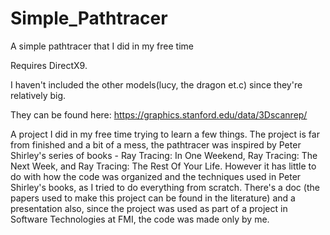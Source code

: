# Simple_Pathtracer
A simple pathtracer that I did in my free time

Requires DirectX9.

I haven't included the other models(lucy, the dragon et.c) since they're relatively big. 

They can be found here: https://graphics.stanford.edu/data/3Dscanrep/

A project I did in my free time trying to learn a few things. The project is far from finished and a bit of a mess, the pathtracer was inspired by Peter Shirley's series of books - Ray Tracing: In One Weekend, Ray Tracing: The Next Week, and Ray Tracing: The Rest Of Your Life. However it has little to do with how the code was organized and the techniques used in Peter Shirley's books,
as I tried to do everything from scratch. There's a doc (the papers used to make this project can be found in the literature) and a presentation also, since the project was used as part of a project in Software Technologies at FMI, the code was made only by me.
